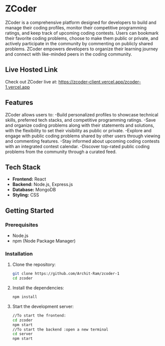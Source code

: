 
# ZCoder

ZCoder is a comprehensive platform designed for developers to build and manage their coding profiles, monitor their competitive programming ratings, and keep track of upcoming coding contests. Users can bookmark their favorite coding problems, choose to make them public or private, and actively participate in the community by commenting on publicly shared problems. ZCoder empowers developers to organize their learning journey and connect with like-minded peers in the coding community.
## Live Hosted Link
Check out ZCoder live at: https://zcoder-client.vercel.app/zcoder-1.vercel.app

## Features

ZCoder allows users to:
-Build personalized profiles to showcase technical skills, preferred tech stacks, and competitive programming ratings.
-Save and organize coding problems along with their statements and solutions, with the flexibility to set their visibility as public or private.
-Explore and engage with public coding problems shared by other users through viewing and commenting features.
-Stay informed about upcoming coding contests with an integrated contest calendar.
-Discover top-rated public coding problems from the community through a curated feed.

## Tech Stack

- **Frontend:** React
- **Backend:** Node.js, Express.js
- **Database:** MongoDB 
- **Styling:** CSS

## Getting Started

### Prerequisites

- Node.js
- npm (Node Package Manager)

### Installation

1. Clone the repository:

   ```sh
   git clone https://github.com/Archit-Ram/zcoder-1
   cd zcoder
   
2. Install the dependencies:
   ```sh
   npm install
   
3. Start the development server:
    ```sh
    //To start the frontend:
    cd zcoder
    npm start
    //To start the backend :open a new terminal
    cd server
    npm start
  
